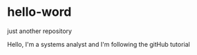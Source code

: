 # hello-word
just another repository

Hello, I'm a systems analyst and I'm following the gitHub tutorial
